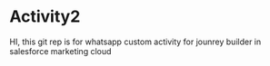 # Activity2

HI, this git rep is for whatsapp custom activity for jounrey builder in salesforce marketing cloud 

